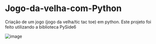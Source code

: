 # Jogo-da-velha-com-Python
Criação de um jogo (jogo da velha/tic tac toe) em python. Este projeto foi feito utilizando a biblioteca PySide6


![image](https://github.com/Brun0Henr1que/Jogo-da-velha-com-Python/assets/103320427/7c8f487e-8449-42ea-98ef-e2c69a992672)
